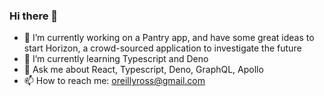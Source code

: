 ### Hi there 👋

- 🔭 I’m currently working on a Pantry app, and have some great ideas to start Horizon, a crowd-sourced application to investigate the future
- 🌱 I’m currently learning Typescript and Deno
- 💬 Ask me about React, Typescript, Deno, GraphQL, Apollo  
- 📫 How to reach me: oreillyross@gmail.com

  

